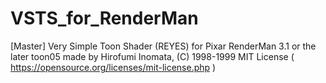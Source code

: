# VSTS_for_RenderMan
[Master]
    Very Simple Toon Shader (REYES) for Pixar RenderMan 3.1 or the later
    toon05 made by Hirofumi Inomata, (C) 1998-1999
    MIT License ( https://opensource.org/licenses/mit-license.php )
    

